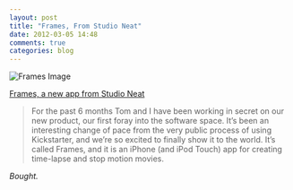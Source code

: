 ```yaml
---
layout: post
title: "Frames, From Studio Neat"
date: 2012-03-05 14:48
comments: true
categories: blog
---
```


![Frames Image]

[Frames, a new app from Studio Neat][Frames Link]

>For the past 6 months Tom and I have been working in secret on our new product, our first foray into the software space. It’s been an interesting change of pace from the very public process of using Kickstarter, and we’re so excited to finally show it to the world.
It’s called Frames, and it is an iPhone (and iPod Touch) app for creating time-lapse and stop motion movies.

*Bought.*

[Frames Link]: http://www.therussiansusedapencil.com/post/18788646155/frames-a-new-app-from-studio-neat
[Frames Image]: http://media.tumblr.com/tumblr_m07obvVv5g1qzngst.png